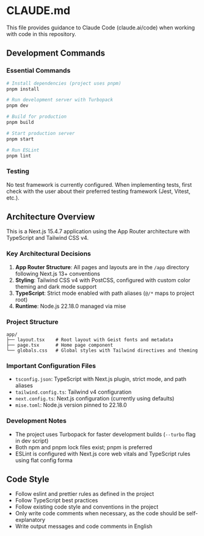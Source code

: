 # CLAUDE.md

This file provides guidance to Claude Code (claude.ai/code) when working with code in this repository.

## Development Commands

### Essential Commands

```bash
# Install dependencies (project uses pnpm)
pnpm install

# Run development server with Turbopack
pnpm dev

# Build for production
pnpm build

# Start production server
pnpm start

# Run ESLint
pnpm lint
```

### Testing

No test framework is currently configured. When implementing tests, first check with the user about their preferred testing framework (Jest, Vitest, etc.).

## Architecture Overview

This is a Next.js 15.4.7 application using the App Router architecture with TypeScript and Tailwind CSS v4.

### Key Architectural Decisions

1. **App Router Structure**: All pages and layouts are in the `/app` directory following Next.js 13+ conventions
2. **Styling**: Tailwind CSS v4 with PostCSS, configured with custom color theming and dark mode support
3. **TypeScript**: Strict mode enabled with path aliases (`@/*` maps to project root)
4. **Runtime**: Node.js 22.18.0 managed via mise

### Project Structure

```plain
app/
├── layout.tsx    # Root layout with Geist fonts and metadata
├── page.tsx      # Home page component
└── globals.css   # Global styles with Tailwind directives and theming
```

### Important Configuration Files

- `tsconfig.json`: TypeScript with Next.js plugin, strict mode, and path aliases
- `tailwind.config.ts`: Tailwind v4 configuration
- `next.config.ts`: Next.js configuration (currently using defaults)
- `mise.toml`: Node.js version pinned to 22.18.0

### Development Notes

- The project uses Turbopack for faster development builds (`--turbo` flag in dev script)
- Both npm and pnpm lock files exist; pnpm is preferred
- ESLint is configured with Next.js core web vitals and TypeScript rules using flat config forma

## Code Style

- Follow eslint and prettier rules as defined in the project
- Follow TypeScript best practices
- Follow existing code style and conventions in the project
- Only write code comments when necessary, as the code should be self-explanatory
- Write output messages and code comments in English
